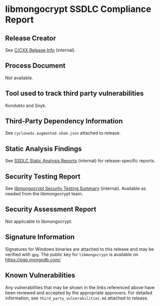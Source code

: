 # libmongocrypt SSDLC Compliance Report

## Release Creator

See [C/CXX Release Info](https://docs.google.com/spreadsheets/d/1yHfGmDnbA5-Qt8FX4tKWC5xk9AhzYZx1SKF4AD36ecY/edit?usp=sharing) (internal).

## Process Document

Not available. <!-- DRIVERS-2892: replace with link to public-facing document once available. -->

## Tool used to track third party vulnerabilities

Kondukto and Snyk.

## Third-Party Dependency Information

See `cyclonedx.augmented.sbom.json` attached to release.

## Static Analysis Findings

See [SSDLC Static Analysis Reports](https://drive.google.com/drive/folders/17bjBnQ3mhEXvs6IK1rrTphJr0CUO2qZh?usp=sharing) (internal) for release-specific reports.

## Security Testing Report

See [libmongocrypt Security Testing Summary](https://docs.google.com/document/d/1dc7uvBzu3okAIsA8LSW5sVQGkYIvwpBVdg5v4wb4c4s?usp=sharing) (internal). Available as needed from the libmongocrypt team.

## Security Assessment Report

Not applicable to libmongocrypt.

## Signature Information

Signatures for Windows binaries are attached to this release and may be verified with `gpg`. The public key for `libmongocrypt` is available on https://pgp.mongodb.com/.

## Known Vulnerabilities

Any vulnerabilities that may be shown in the links referenced above have been reviewed and accepted by the appropriate approvers. For detailed information, see `third_party_vulnerabilities.md` attached to release.
